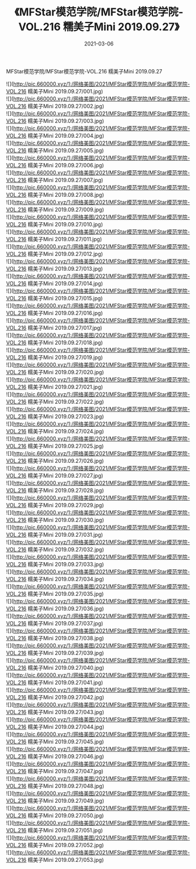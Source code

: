 ﻿---
layout: post
title:  《MFStar模范学院/MFStar模范学院-VOL.216 糯美子Mini 2019.09.27》
date:   2021-03-06
img: http://pic.660000.xyz/1:/网络美图/2021/MFStar模范学院/MFStar模范学院-VOL.216 糯美子Mini 2019.09.27/000.jpg
categories: [美女, 清纯, 唯美]
---

MFStar模范学院/MFStar模范学院-VOL.216 糯美子Mini 2019.09.27

 ![](http://pic.660000.xyz/1:/网络美图/2021/MFStar模范学院/MFStar模范学院-VOL.216 糯美子Mini 2019.09.27/001.jpg) <br>![](http://pic.660000.xyz/1:/网络美图/2021/MFStar模范学院/MFStar模范学院-VOL.216 糯美子Mini 2019.09.27/002.jpg) <br>![](http://pic.660000.xyz/1:/网络美图/2021/MFStar模范学院/MFStar模范学院-VOL.216 糯美子Mini 2019.09.27/003.jpg) <br>![](http://pic.660000.xyz/1:/网络美图/2021/MFStar模范学院/MFStar模范学院-VOL.216 糯美子Mini 2019.09.27/004.jpg) <br>![](http://pic.660000.xyz/1:/网络美图/2021/MFStar模范学院/MFStar模范学院-VOL.216 糯美子Mini 2019.09.27/005.jpg) <br>![](http://pic.660000.xyz/1:/网络美图/2021/MFStar模范学院/MFStar模范学院-VOL.216 糯美子Mini 2019.09.27/006.jpg) <br>![](http://pic.660000.xyz/1:/网络美图/2021/MFStar模范学院/MFStar模范学院-VOL.216 糯美子Mini 2019.09.27/007.jpg) <br>![](http://pic.660000.xyz/1:/网络美图/2021/MFStar模范学院/MFStar模范学院-VOL.216 糯美子Mini 2019.09.27/008.jpg) <br>![](http://pic.660000.xyz/1:/网络美图/2021/MFStar模范学院/MFStar模范学院-VOL.216 糯美子Mini 2019.09.27/009.jpg) <br>![](http://pic.660000.xyz/1:/网络美图/2021/MFStar模范学院/MFStar模范学院-VOL.216 糯美子Mini 2019.09.27/010.jpg) <br>![](http://pic.660000.xyz/1:/网络美图/2021/MFStar模范学院/MFStar模范学院-VOL.216 糯美子Mini 2019.09.27/011.jpg) <br>![](http://pic.660000.xyz/1:/网络美图/2021/MFStar模范学院/MFStar模范学院-VOL.216 糯美子Mini 2019.09.27/012.jpg) <br>![](http://pic.660000.xyz/1:/网络美图/2021/MFStar模范学院/MFStar模范学院-VOL.216 糯美子Mini 2019.09.27/013.jpg) <br>![](http://pic.660000.xyz/1:/网络美图/2021/MFStar模范学院/MFStar模范学院-VOL.216 糯美子Mini 2019.09.27/014.jpg) <br>![](http://pic.660000.xyz/1:/网络美图/2021/MFStar模范学院/MFStar模范学院-VOL.216 糯美子Mini 2019.09.27/015.jpg) <br>![](http://pic.660000.xyz/1:/网络美图/2021/MFStar模范学院/MFStar模范学院-VOL.216 糯美子Mini 2019.09.27/016.jpg) <br>![](http://pic.660000.xyz/1:/网络美图/2021/MFStar模范学院/MFStar模范学院-VOL.216 糯美子Mini 2019.09.27/017.jpg) <br>![](http://pic.660000.xyz/1:/网络美图/2021/MFStar模范学院/MFStar模范学院-VOL.216 糯美子Mini 2019.09.27/018.jpg) <br>![](http://pic.660000.xyz/1:/网络美图/2021/MFStar模范学院/MFStar模范学院-VOL.216 糯美子Mini 2019.09.27/019.jpg) <br>![](http://pic.660000.xyz/1:/网络美图/2021/MFStar模范学院/MFStar模范学院-VOL.216 糯美子Mini 2019.09.27/020.jpg) <br>![](http://pic.660000.xyz/1:/网络美图/2021/MFStar模范学院/MFStar模范学院-VOL.216 糯美子Mini 2019.09.27/021.jpg) <br>![](http://pic.660000.xyz/1:/网络美图/2021/MFStar模范学院/MFStar模范学院-VOL.216 糯美子Mini 2019.09.27/022.jpg) <br>![](http://pic.660000.xyz/1:/网络美图/2021/MFStar模范学院/MFStar模范学院-VOL.216 糯美子Mini 2019.09.27/023.jpg) <br>![](http://pic.660000.xyz/1:/网络美图/2021/MFStar模范学院/MFStar模范学院-VOL.216 糯美子Mini 2019.09.27/024.jpg) <br>![](http://pic.660000.xyz/1:/网络美图/2021/MFStar模范学院/MFStar模范学院-VOL.216 糯美子Mini 2019.09.27/025.jpg) <br>![](http://pic.660000.xyz/1:/网络美图/2021/MFStar模范学院/MFStar模范学院-VOL.216 糯美子Mini 2019.09.27/026.jpg) <br>![](http://pic.660000.xyz/1:/网络美图/2021/MFStar模范学院/MFStar模范学院-VOL.216 糯美子Mini 2019.09.27/027.jpg) <br>![](http://pic.660000.xyz/1:/网络美图/2021/MFStar模范学院/MFStar模范学院-VOL.216 糯美子Mini 2019.09.27/028.jpg) <br>![](http://pic.660000.xyz/1:/网络美图/2021/MFStar模范学院/MFStar模范学院-VOL.216 糯美子Mini 2019.09.27/029.jpg) <br>![](http://pic.660000.xyz/1:/网络美图/2021/MFStar模范学院/MFStar模范学院-VOL.216 糯美子Mini 2019.09.27/030.jpg) <br>![](http://pic.660000.xyz/1:/网络美图/2021/MFStar模范学院/MFStar模范学院-VOL.216 糯美子Mini 2019.09.27/031.jpg) <br>![](http://pic.660000.xyz/1:/网络美图/2021/MFStar模范学院/MFStar模范学院-VOL.216 糯美子Mini 2019.09.27/032.jpg) <br>![](http://pic.660000.xyz/1:/网络美图/2021/MFStar模范学院/MFStar模范学院-VOL.216 糯美子Mini 2019.09.27/033.jpg) <br>![](http://pic.660000.xyz/1:/网络美图/2021/MFStar模范学院/MFStar模范学院-VOL.216 糯美子Mini 2019.09.27/034.jpg) <br>![](http://pic.660000.xyz/1:/网络美图/2021/MFStar模范学院/MFStar模范学院-VOL.216 糯美子Mini 2019.09.27/035.jpg) <br>![](http://pic.660000.xyz/1:/网络美图/2021/MFStar模范学院/MFStar模范学院-VOL.216 糯美子Mini 2019.09.27/036.jpg) <br>![](http://pic.660000.xyz/1:/网络美图/2021/MFStar模范学院/MFStar模范学院-VOL.216 糯美子Mini 2019.09.27/037.jpg) <br>![](http://pic.660000.xyz/1:/网络美图/2021/MFStar模范学院/MFStar模范学院-VOL.216 糯美子Mini 2019.09.27/038.jpg) <br>![](http://pic.660000.xyz/1:/网络美图/2021/MFStar模范学院/MFStar模范学院-VOL.216 糯美子Mini 2019.09.27/039.jpg) <br>![](http://pic.660000.xyz/1:/网络美图/2021/MFStar模范学院/MFStar模范学院-VOL.216 糯美子Mini 2019.09.27/040.jpg) <br>![](http://pic.660000.xyz/1:/网络美图/2021/MFStar模范学院/MFStar模范学院-VOL.216 糯美子Mini 2019.09.27/041.jpg) <br>![](http://pic.660000.xyz/1:/网络美图/2021/MFStar模范学院/MFStar模范学院-VOL.216 糯美子Mini 2019.09.27/042.jpg) <br>![](http://pic.660000.xyz/1:/网络美图/2021/MFStar模范学院/MFStar模范学院-VOL.216 糯美子Mini 2019.09.27/043.jpg) <br>![](http://pic.660000.xyz/1:/网络美图/2021/MFStar模范学院/MFStar模范学院-VOL.216 糯美子Mini 2019.09.27/044.jpg) <br>![](http://pic.660000.xyz/1:/网络美图/2021/MFStar模范学院/MFStar模范学院-VOL.216 糯美子Mini 2019.09.27/045.jpg) <br>![](http://pic.660000.xyz/1:/网络美图/2021/MFStar模范学院/MFStar模范学院-VOL.216 糯美子Mini 2019.09.27/046.jpg) <br>![](http://pic.660000.xyz/1:/网络美图/2021/MFStar模范学院/MFStar模范学院-VOL.216 糯美子Mini 2019.09.27/047.jpg) <br>![](http://pic.660000.xyz/1:/网络美图/2021/MFStar模范学院/MFStar模范学院-VOL.216 糯美子Mini 2019.09.27/048.jpg) <br>![](http://pic.660000.xyz/1:/网络美图/2021/MFStar模范学院/MFStar模范学院-VOL.216 糯美子Mini 2019.09.27/049.jpg) <br>![](http://pic.660000.xyz/1:/网络美图/2021/MFStar模范学院/MFStar模范学院-VOL.216 糯美子Mini 2019.09.27/050.jpg) <br>![](http://pic.660000.xyz/1:/网络美图/2021/MFStar模范学院/MFStar模范学院-VOL.216 糯美子Mini 2019.09.27/051.jpg) <br>![](http://pic.660000.xyz/1:/网络美图/2021/MFStar模范学院/MFStar模范学院-VOL.216 糯美子Mini 2019.09.27/052.jpg) <br>![](http://pic.660000.xyz/1:/网络美图/2021/MFStar模范学院/MFStar模范学院-VOL.216 糯美子Mini 2019.09.27/053.jpg) <br>